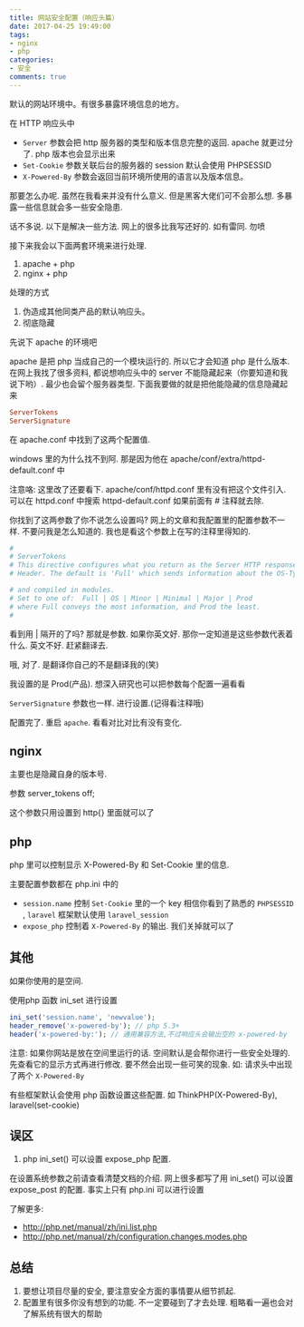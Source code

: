 ```yaml
---
title: 网站安全配置（响应头篇）
date: 2017-04-25 19:49:00
tags:
- nginx
- php
categories:
- 安全
comments: true
---
```


默认的网站环境中。有很多暴露环境信息的地方。

在 HTTP 响应头中
* `Server` 参数会把 http 服务器的类型和版本信息完整的返回. apache 就更过分了. php 版本也会显示出来
* `Set-Cookie` 参数关联后台的服务器的 session 默认会使用 PHPSESSID
* `X-Powered-By` 参数会返回当前环境所使用的语言以及版本信息。

那要怎么办呢. 虽然在我看来并没有什么意义. 但是黑客大佬们可不会那么想. 多暴露一些信息就会多一些安全隐患.

话不多说. 以下是解决一些方法. 网上的很多比我写还好的. 如有雷同. 勿喷

接下来我会以下面两套环境来进行处理.
1. apache + php
2. nginx + php

处理的方式

1. 伪造成其他同类产品的默认响应头。
2. 彻底隐藏

先说下 apache 的环境吧

apache 是把 php 当成自己的一个模块运行的. 所以它才会知道 php 是什么版本.
在网上我找了很多资料, 都说想响应头中的 server 不能隐藏起来（你要知道和我说下哟）. 最少也会留个服务器类型. 下面我要做的就是把他能隐藏的信息隐藏起来

```conf
ServerTokens
ServerSignature
```

在 apache.conf 中找到了这两个配置值.

windows 里的为什么找不到阿. 那是因为他在 apache/conf/extra/httpd-default.conf 中

注意咯: 这里改了还要看下. apache/conf/httpd.conf 里有没有把这个文件引入. 可以在 httpd.conf 中搜索 httpd-default.conf 如果前面有 # 注释就去除.

你找到了这两参数了你不说怎么设置吗? 网上的文章和我配置里的配置参数不一样. 不要问我是怎么知道的. 我也是看这个参数上在写的注释里得知的.

```conf
#
# ServerTokens
# This directive configures what you return as the Server HTTP response
# Header. The default is 'Full' which sends information about the OS-Type

# and compiled in modules.
# Set to one of:  Full | OS | Minor | Minimal | Major | Prod
# where Full conveys the most information, and Prod the least.
#
```

看到用 | 隔开的了吗? 那就是参数. 如果你英文好. 那你一定知道是这些参数代表着什么. 英文不好. 赶紧翻译去.

哦, 对了. 是翻译你自己的不是翻译我的(笑)

我设置的是 Prod(产品). 想深入研究也可以把参数每个配置一遍看看

`ServerSignature` 参数也一样. 进行设置.(记得看注释哦)

配置完了. 重启 `apache`. 看看对比对比有没有变化.

## nginx

主要也是隐藏自身的版本号.

参数
server_tokens off;

这个参数只用设置到 http{} 里面就可以了

## php

php 里可以控制显示 X-Powered-By 和 Set-Cookie 里的信息.

主要配置参数都在 php.ini 中的
* `session.name` 控制 `Set-Cookie` 里的一个 key 相信你看到了熟悉的 `PHPSESSID` , `laravel` 框架默认使用 `laravel_session`
* `expose_php` 控制着 `X-Powered-By` 的输出. 我们关掉就可以了

## 其他

如果你使用的是空间.

使用php 函数 ini_set 进行设置
```php
ini_set('session.name', 'newvalue');
header_remove('x-powered-by'); // php 5.3+
header('x-powered-by:'); // 通用兼容方法,不过响应头会输出空的 x-powered-by
```

注意: 如果你网站是放在空间里运行的话. 空间默认是会帮你进行一些安全处理的. 先查看它的显示方式再进行修改. 要不然会出现一些可笑的现象.
如: 请求头中出现了两个 `X-Powered-By`

有些框架默认会使用 php 函数设置这些配置. 如 ThinkPHP(X-Powered-By), laravel(set-cookie)

## 误区

1. php ini_set() 可以设置 expose_php 配置.

在设置系统参数之前请查看清楚文档的介绍. 网上很多都写了用 ini_set() 可以设置 expose_post 的配置. 事实上只有 php.ini 可以进行设置

了解更多:
* http://php.net/manual/zh/ini.list.php
* http://php.net/manual/zh/configuration.changes.modes.php

## 总结

1. 要想让项目尽量的安全, 要注意安全方面的事情要从细节抓起.
2. 配置里有很多你没有想到的功能. 不一定要碰到了才去处理. 粗略看一遍也会对了解系统有很大的帮助
